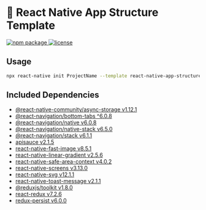 # :space_invader: React Native App Structure Template

<p>
  <a href="https://github.com/RMabroukS/react-native-app-structure-template/tree/1.0.2">
    <img alt="npm package" src="https://img.shields.io/badge/npm%20package-v1.0.2-green" />
  </a>
   <a href="https://github.com/RMabroukS/react-native-app-structure-template/blob/1.0.2/LICENSE">
    <img alt="license" src="https://img.shields.io/badge/License-MIT-orange" />
  </a>
</p>



## Usage

```sh
npx react-native init ProjectName --template react-native-app-structure-template
```
## Included Dependencies

- [@react-native-community/async-storage v1.12.1][async-storage]
- [@react-navigation/bottom-tabs ^6.0.8][bottom-tabs]
- [@react-navigation/native v6.0.8][react-navigation/native]
- [@react-navigation/native-stack v6.5.0][react-navigation/native-stack]
- [@react-navigation/stack v6.1.1][react-navigation/stack]
- [apisauce v2.1.5][apisauce]
- [react-native-fast-image v8.5.1][react-native-fast-image]
- [react-native-linear-gradient v2.5.6][react-native-linear-gradient]
- [react-native-safe-area-context v4.0.2][react-native-safe-area-context]
- [react-native-screens v3.13.0][react-native-screens]
- [react-native-svg v12.1.1][react-native-svg]
- [react-native-toast-message v2.1.1][react-native-toast-message]
- [@reduxjs/toolkit v1.8.0][reduxjs/toolkit]
- [react-redux v7.2.6][react-redux]
- [redux-persist v6.0.0][redux-persist]


[async-storage]: https://github.com/react-native-async-storage/async-storage
[bottom-tabs]: https://reactnavigation.org/docs/tab-based-navigation/
[react-navigation/native]: https://reactnavigation.org/docs/getting-started/
[react-navigation/native-stack]: https://reactnavigation.org/docs/native-stack-navigator/
[react-navigation/stack]: https://reactnavigation.org/docs/stack-navigator/
[apisauce]: https://github.com/infinitered/apisauce#readme
[react-native-fast-image]: https://github.com/DylanVann/react-native-fast-image
[react-native-linear-gradient]: https://github.com/react-native-linear-gradient/react-native-linear-gradient
[react-native-safe-area-context]: https://github.com/th3rdwave/react-native-safe-area-context
[react-native-screens]:https://github.com/software-mansion/react-native-screens
[react-native-svg]:https://github.com/react-native-svg/react-native-svg
[react-native-toast-message]: https://github.com/calintamas/react-native-toast-message#readme
[reduxjs/toolkit]: https://redux-toolkit.js.org/introduction/getting-started
[react-redux]: https://react-redux.js.org/introduction/getting-started
[redux-persist]: https://github.com/rt2zz/redux-persist


